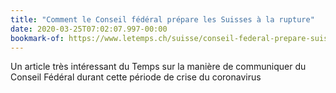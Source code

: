 ```yaml
---
title: "Comment le Conseil fédéral prépare les Suisses à la rupture"
date: 2020-03-25T07:02:07.997-00:00
bookmark-of: https://www.letemps.ch/suisse/conseil-federal-prepare-suisses-rupture
---
```

Un article très intéressant du Temps sur la manière de communiquer du Conseil Fédéral durant cette période de crise du coronavirus
